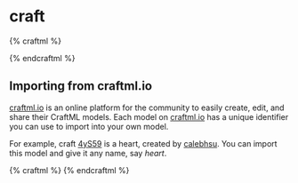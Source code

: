 # craft

{% craftml %}
<craft name="three-by-three-cubes">
  <col spacing="2">
    <repeat n="3">
      <row spacing="2">
        <repeat n="3">
            <cube></cube>
        </repeat>
      </row>
    </repeat>
  </col>
</craft>

<three-by-three-cubes></three-by-three-cubes>
{% endcraftml %}


## Importing from craftml.io

[craftml.io](https://craftml.io/) is an online platform for the community to
easily create, edit, and share their CraftML models. Each model on
[craftml.io](https://craftml.io/) has a unique identifier you can use to import
into your own model.

For example, craft [4yS59](http://craftml.io/4yS59) is a heart, created by [calebhsu](http://craftml.io/~calebhsu).
You can import this model and give it any name, say _heart_.

{% craftml %}
<heart module="4yS59"/>
{% endcraftml %}
